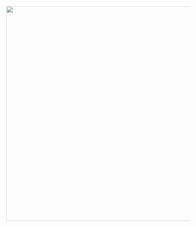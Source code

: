 <img align="right" height="590em" src="https://gist.github.com/Taylon-arch/ccd757d3470c1041145c21051d540f98#file-githubcar-svg"/>
